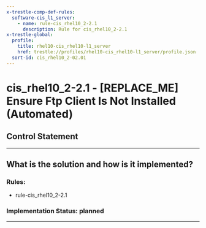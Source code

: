 ```yaml
---
x-trestle-comp-def-rules:
  software-cis_l1_server:
    - name: rule-cis_rhel10_2-2.1
      description: Rule for cis_rhel10_2-2.1
x-trestle-global:
  profile:
    title: rhel10-cis_rhel10-l1_server
    href: trestle://profiles/rhel10-cis_rhel10-l1_server/profile.json
  sort-id: cis_rhel10_2-02.01
---
```


# cis_rhel10_2-2.1 - \[REPLACE_ME\] Ensure Ftp Client Is Not Installed (Automated)

## Control Statement

______________________________________________________________________

## What is the solution and how is it implemented?

<!-- For implementation status enter one of: implemented, partial, planned, alternative, not-applicable -->

<!-- Note that the list of rules under ### Rules: is read-only and changes will not be captured after assembly to JSON -->

<!-- Add control implementation description here for control: cis_rhel10_2-2.1 -->

### Rules:

  - rule-cis_rhel10_2-2.1

### Implementation Status: planned

______________________________________________________________________
